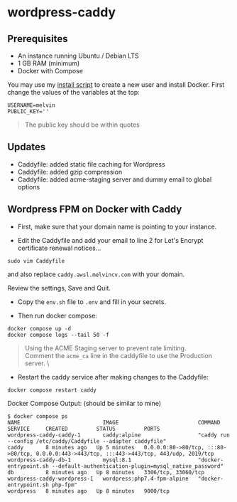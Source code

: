 # wordpress-caddy

## Prerequisites

- An instance running Ubuntu / Debian LTS
- 1 GB RAM (minimum)
- Docker with Compose

You may use my [install script](bin/install.sh) to create a new user and install Docker.
First change the values of the variables at the top:

```
USERNAME=melvin
PUBLIC_KEY=''
```

> The public key should be within quotes

## Updates

- Caddyfile: added static file caching for Wordpress
- Caddyfile: added gzip compression
- Caddyfile: added acme-staging server and dummy email to global options

## Wordpress FPM on Docker with Caddy 

- First, make sure that your domain name is pointing to your instance.

- Edit the Caddyfile and add your email to line 2 for Let's Encrypt certificate renewal notices...

```
sudo vim Caddyfile
```

and also replace `caddy.awsl.melvincv.com` with your domain.

Review the settings, Save and Quit.

- Copy the `env.sh` file to `.env` and fill in your secrets.

- Then run docker compose:

```
docker compose up -d
docker compose logs --tail 50 -f
```

> Using the ACME Staging server to prevent rate limiting. \
> Comment the `acme_ca` line in the caddyfile to use the Production server. \

- Restart the caddy service after making changes to the Caddyfile:

```
docker compose restart caddy
```

Docker Compose Output: (should be similar to mine)

```
$ docker compose ps
NAME                          IMAGE                         COMMAND                                                                        SERVICE     CREATED         STATUS         PORTS
wordpress-caddy-caddy-1       caddy:alpine                  "caddy run --config /etc/caddy/Caddyfile --adapter caddyfile"                  caddy       8 minutes ago   Up 5 minutes   0.0.0.0:80->80/tcp, :::80->80/tcp, 0.0.0.0:443->443/tcp, :::443->443/tcp, 443/udp, 2019/tcp
wordpress-caddy-db-1          mysql:8.1                     "docker-entrypoint.sh --default-authentication-plugin=mysql_native_password"   db          8 minutes ago   Up 8 minutes   3306/tcp, 33060/tcp
wordpress-caddy-wordpress-1   wordpress:php7.4-fpm-alpine   "docker-entrypoint.sh php-fpm"                                                 wordpress   8 minutes ago   Up 8 minutes   9000/tcp
```
